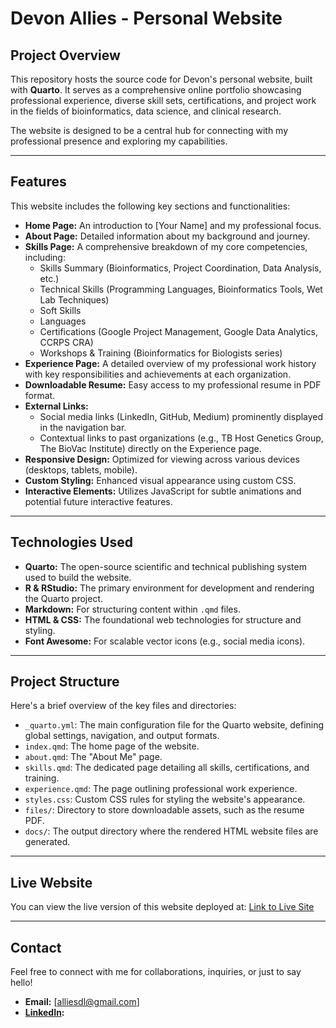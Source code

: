 # Devon Allies - Personal Website

## Project Overview

This repository hosts the source code for Devon's personal website, built with **Quarto**. It serves as a comprehensive online portfolio showcasing professional experience, diverse skill sets, certifications, and project work in the fields of bioinformatics, data science, and clinical research.

The website is designed to be a central hub for connecting with my professional presence and exploring my capabilities.

---

## Features

This website includes the following key sections and functionalities:

* **Home Page:** An introduction to [Your Name] and my professional focus.
* **About Page:** Detailed information about my background and journey.
* **Skills Page:** A comprehensive breakdown of my core competencies, including:
    * Skills Summary (Bioinformatics, Project Coordination, Data Analysis, etc.)
    * Technical Skills (Programming Languages, Bioinformatics Tools, Wet Lab Techniques)
    * Soft Skills
    * Languages
    * Certifications (Google Project Management, Google Data Analytics, CCRPS CRA)
    * Workshops & Training (Bioinformatics for Biologists series)
* **Experience Page:** A detailed overview of my professional work history with key responsibilities and achievements at each organization.
* **Downloadable Resume:** Easy access to my professional resume in PDF format.
* **External Links:**
    * Social media links (LinkedIn, GitHub, Medium) prominently displayed in the navigation bar.
    * Contextual links to past organizations (e.g., TB Host Genetics Group, The BioVac Institute) directly on the Experience page.
* **Responsive Design:** Optimized for viewing across various devices (desktops, tablets, mobile).
* **Custom Styling:** Enhanced visual appearance using custom CSS.
* **Interactive Elements:** Utilizes JavaScript for subtle animations and potential future interactive features.

---

## Technologies Used

* **Quarto:** The open-source scientific and technical publishing system used to build the website.
* **R & RStudio:** The primary environment for development and rendering the Quarto project.
* **Markdown:** For structuring content within `.qmd` files.
* **HTML & CSS:** The foundational web technologies for structure and styling.
* **Font Awesome:** For scalable vector icons (e.g., social media icons).

---

## Project Structure

Here's a brief overview of the key files and directories:

* `_quarto.yml`: The main configuration file for the Quarto website, defining global settings, navigation, and output formats.
* `index.qmd`: The home page of the website.
* `about.qmd`: The "About Me" page.
* `skills.qmd`: The dedicated page detailing all skills, certifications, and training.
* `experience.qmd`: The page outlining professional work experience.
* `styles.css`: Custom CSS rules for styling the website's appearance.
* `files/`: Directory to store downloadable assets, such as the resume PDF.
* `docs/`: The output directory where the rendered HTML website files are generated.

---

## Live Website

You can view the live version of this website deployed at:
[Link to Live Site](`https://devonallies.github.io/personalWebsite/`)

---

## Contact

Feel free to connect with me for collaborations, inquiries, or just to say hello!

* **Email:** [alliesdl@gmail.com]
* **[LinkedIn](https://www.linkedin.com/in/devonallies/):**

